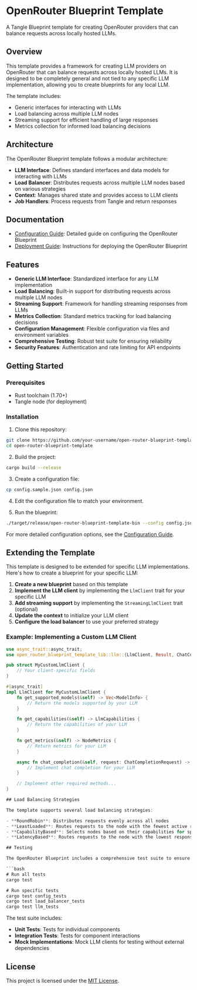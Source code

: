 # OpenRouter Blueprint Template

A Tangle Blueprint template for creating OpenRouter providers that can balance requests across locally hosted LLMs.

## Overview

This template provides a framework for creating LLM providers on OpenRouter that can balance requests across locally hosted LLMs. It is designed to be completely general and not tied to any specific LLM implementation, allowing you to create blueprints for any local LLM.

The template includes:

- Generic interfaces for interacting with LLMs
- Load balancing across multiple LLM nodes
- Streaming support for efficient handling of large responses
- Metrics collection for informed load balancing decisions

## Architecture

The OpenRouter Blueprint template follows a modular architecture:

- **LLM Interface**: Defines standard interfaces and data models for interacting with LLMs
- **Load Balancer**: Distributes requests across multiple LLM nodes based on various strategies
- **Context**: Manages shared state and provides access to LLM clients
- **Job Handlers**: Process requests from Tangle and return responses

## Documentation

- [Configuration Guide](CONFIGURATION.md): Detailed guide on configuring the OpenRouter Blueprint
- [Deployment Guide](DEPLOYMENT.md): Instructions for deploying the OpenRouter Blueprint

## Features

- **Generic LLM Interface**: Standardized interface for any LLM implementation
- **Load Balancing**: Built-in support for distributing requests across multiple LLM nodes
- **Streaming Support**: Framework for handling streaming responses from LLMs
- **Metrics Collection**: Standard metrics tracking for load balancing decisions
- **Configuration Management**: Flexible configuration via files and environment variables
- **Comprehensive Testing**: Robust test suite for ensuring reliability
- **Security Features**: Authentication and rate limiting for API endpoints

## Getting Started

### Prerequisites

- Rust toolchain (1.70+)
- Tangle node (for deployment)

### Installation

1. Clone this repository:

```bash
git clone https://github.com/your-username/open-router-blueprint-template.git
cd open-router-blueprint-template
```

2. Build the project:

```bash
cargo build --release
```

3. Create a configuration file:

```bash
cp config.sample.json config.json
```

4. Edit the configuration file to match your environment.

5. Run the blueprint:

```bash
./target/release/open-router-blueprint-template-bin --config config.json
```

For more detailed configuration options, see the [Configuration Guide](CONFIGURATION.md).

## Extending the Template

This template is designed to be extended for specific LLM implementations. Here's how to create a blueprint for your specific LLM:

1. **Create a new blueprint** based on this template
2. **Implement the LLM client** by implementing the `LlmClient` trait for your specific LLM
3. **Add streaming support** by implementing the `StreamingLlmClient` trait (optional)
4. **Update the context** to initialize your LLM client
5. **Configure the load balancer** to use your preferred strategy

### Example: Implementing a Custom LLM Client

```rust
use async_trait::async_trait;
use open_router_blueprint_template_lib::llm::{LlmClient, Result, ChatCompletionRequest, ChatCompletionResponse, /* ... */};

pub struct MyCustomLlmClient {
    // Your client-specific fields
}

#[async_trait]
impl LlmClient for MyCustomLlmClient {
    fn get_supported_models(&self) -> Vec<ModelInfo> {
        // Return the models supported by your LLM
    }

    fn get_capabilities(&self) -> LlmCapabilities {
        // Return the capabilities of your LLM
    }

    fn get_metrics(&self) -> NodeMetrics {
        // Return metrics for your LLM
    }

    async fn chat_completion(&self, request: ChatCompletionRequest) -> Result<ChatCompletionResponse> {
        // Implement chat completion for your LLM
    }

    // Implement other required methods...
}

## Load Balancing Strategies

The template supports several load balancing strategies:

- **RoundRobin**: Distributes requests evenly across all nodes
- **LeastLoaded**: Routes requests to the node with the fewest active requests
- **CapabilityBased**: Selects nodes based on their capabilities for specific models
- **LatencyBased**: Routes requests to the node with the lowest response time

## Testing

The OpenRouter Blueprint includes a comprehensive test suite to ensure reliability and correctness:

```bash
# Run all tests
cargo test

# Run specific tests
cargo test config_tests
cargo test load_balancer_tests
cargo test llm_tests
```

The test suite includes:

- **Unit Tests**: Tests for individual components
- **Integration Tests**: Tests for component interactions
- **Mock Implementations**: Mock LLM clients for testing without external dependencies

## License

This project is licensed under the [MIT License](LICENSE).
